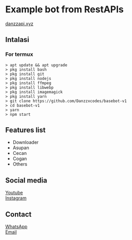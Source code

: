 # Example bot from RestAPIs
<a href="https://danzzapi.xyz">danzzapi.xyz</a>

## Intalasi
### For termux

```
> apt update && apt upgrade
> pkg install bash
> pkg install git
> pkg install nodejs
> pkg install ffmpeg
> pkg install libwebp
> pkg install imagemagick
> pkg install yarn
> git clone https://github.com/Danzzxcodes/basebot-v1
> cd basebot-v1
> yarn
> npm start
```

## Features list
* Downloader
* Asupan
* Cecan
* Cogan
* Others

## Social media
<a href="https://youtube.com/DanzzCoding">Youtube</a><br>
<a href="https://instagram.com/ramdani_real01">Instagram</a><br>

## Contact
<a href="https://wa.me/6289512545999">WhatsApp</a><br>
<a href="mailto:danzzcoding@gmail.com">Email</a>
